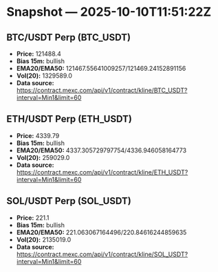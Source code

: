 # Snapshot — 2025-10-10T11:51:22Z

## BTC/USDT Perp (BTC_USDT)
- **Price:** 121488.4
- **Bias 15m:** bullish
- **EMA20/EMA50:** 121467.55641009257/121469.24152891156
- **Vol(20):** 1329589.0
- **Data source:** https://contract.mexc.com/api/v1/contract/kline/BTC_USDT?interval=Min1&limit=60

## ETH/USDT Perp (ETH_USDT)
- **Price:** 4339.79
- **Bias 15m:** bullish
- **EMA20/EMA50:** 4337.305729797754/4336.946058164773
- **Vol(20):** 259029.0
- **Data source:** https://contract.mexc.com/api/v1/contract/kline/ETH_USDT?interval=Min1&limit=60

## SOL/USDT Perp (SOL_USDT)
- **Price:** 221.1
- **Bias 15m:** bullish
- **EMA20/EMA50:** 221.063067164496/220.84616244859635
- **Vol(20):** 2135019.0
- **Data source:** https://contract.mexc.com/api/v1/contract/kline/SOL_USDT?interval=Min1&limit=60
